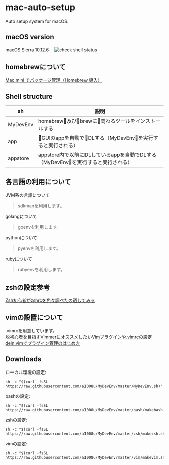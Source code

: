# mac-auto-setup
Auto setup system for macOS.

## macOS version
macOS Sierra 10.12.6　
![check shell status](https://img.shields.io/badge/shell-pass-brightgreen.svg)

## homebrewについて
[Mac mini でパッケージ管理（Homebrew 導入）](https://qiita.com/takeru7584/items/96be2fbb703c8971efdb)


## Shell structure
|     sh     |    説明    |
| ---------- | ---------- |
|  MyDevEnv  |  homebrew及びbrewに関わるツールをインストールする  |
|  app  　　　|  GUIのappを自動でDLする（MyDevEnvを実行すると実行される）  |
|  appstore  |  appstore内で以前にDLしているappを自動でDLする（MyDevEnvを実行すると実行される）  |


## 各言語の利用について
JVM系の言語について  
  > sdkmanを利用します。

golangについて
  > goenvを利用します。

pythonについて
  > pyenvを利用します。

rubyについて
  > rubyenvを利用します。

## zshの設定参考
[Zsh初心者がzshrcを色々調べたの晒してみる](https://qiita.com/ryuichi1208/items/2eef96debebb15f5b402)  


## vimの設置について
.vimrcを用意しています。  
[脱初心者を目指すVimmerにオススメしたいVimプラグインや.vimrcの設定](https://qiita.com/jnchito/items/5141b3b01bced9f7f48f)  
[dein.vimでプラグイン管理のはじめ方](https://qiita.com/sugamondo/items/fcaf210ca86d65bcaca8)  
[]()  

## Downloads

ローカル環境の設定:
```
sh -c "$(curl -fsSL https://raw.githubusercontent.com/a1008u/MyDevEnv/master/MyDevEnv.sh)"
```

bashの設定:
```
sh -c "$(curl -fsSL https://raw.githubusercontent.com/a1008u/MyDevEnv/master/bash/makebash.sh)"
```

zshの設定:
```
sh -c "$(curl -fsSL https://raw.githubusercontent.com/a1008u/MyDevEnv/master/zsh/makezsh.sh)"
```

vimの設定:
```
sh -c "$(curl -fsSL https://raw.githubusercontent.com/a1008u/MyDevEnv/master/vim/makevim.sh)"
```